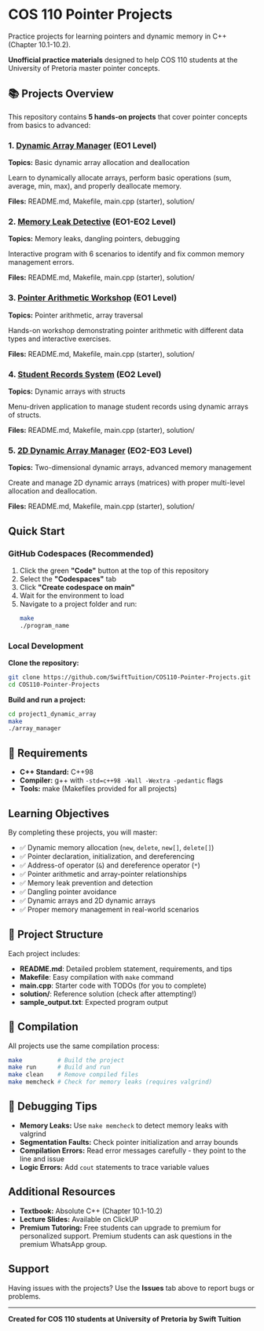 # COS 110 Pointer Projects

Practice projects for learning pointers and dynamic memory in C++ (Chapter 10.1-10.2).

**Unofficial practice materials** designed to help COS 110 students at the University of Pretoria master pointer concepts.

## 📚 Projects Overview

This repository contains **5 hands-on projects** that cover pointer concepts from basics to advanced:

### 1. [Dynamic Array Manager](./project1_dynamic_array/) (EO1 Level)
**Topics:** Basic dynamic array allocation and deallocation

Learn to dynamically allocate arrays, perform basic operations (sum, average, min, max), and properly deallocate memory.

**Files:** README.md, Makefile, main.cpp (starter), solution/

### 2. [Memory Leak Detective](./project2_memory_leak_detective/) (EO1-EO2 Level)
**Topics:** Memory leaks, dangling pointers, debugging

Interactive program with 6 scenarios to identify and fix common memory management errors.

**Files:** README.md, Makefile, main.cpp (starter), solution/

### 3. [Pointer Arithmetic Workshop](./project3_pointer_arithmetic/) (EO1 Level)
**Topics:** Pointer arithmetic, array traversal

Hands-on workshop demonstrating pointer arithmetic with different data types and interactive exercises.

**Files:** README.md, Makefile, main.cpp (starter), solution/

### 4. [Student Records System](./project4_student_records/) (EO2 Level)
**Topics:** Dynamic arrays with structs

Menu-driven application to manage student records using dynamic arrays of structs.

**Files:** README.md, Makefile, main.cpp (starter), solution/

### 5. [2D Dynamic Array Manager](./project5_2d_dynamic_array/) (EO2-EO3 Level)
**Topics:** Two-dimensional dynamic arrays, advanced memory management

Create and manage 2D dynamic arrays (matrices) with proper multi-level allocation and deallocation.

**Files:** README.md, Makefile, main.cpp (starter), solution/

## Quick Start

### GitHub Codespaces (Recommended)

1. Click the green **"Code"** button at the top of this repository
2. Select the **"Codespaces"** tab
3. Click **"Create codespace on main"**
4. Wait for the environment to load
5. Navigate to a project folder and run:
   ```bash
   make
   ./program_name
   ```

### Local Development

**Clone the repository:**
```bash
git clone https://github.com/SwiftTuition/COS110-Pointer-Projects.git
cd COS110-Pointer-Projects
```

**Build and run a project:**
```bash
cd project1_dynamic_array
make
./array_manager
```

## 📖 Requirements

- **C++ Standard:** C++98
- **Compiler:** g++ with `-std=c++98 -Wall -Wextra -pedantic` flags
- **Tools:** make (Makefiles provided for all projects)

## Learning Objectives

By completing these projects, you will master:

- ✅ Dynamic memory allocation (`new`, `delete`, `new[]`, `delete[]`)
- ✅ Pointer declaration, initialization, and dereferencing
- ✅ Address-of operator (`&`) and dereference operator (`*`)
- ✅ Pointer arithmetic and array-pointer relationships
- ✅ Memory leak prevention and detection
- ✅ Dangling pointer avoidance
- ✅ Dynamic arrays and 2D dynamic arrays
- ✅ Proper memory management in real-world scenarios

## 📝 Project Structure

Each project includes:

- **README.md**: Detailed problem statement, requirements, and tips
- **Makefile**: Easy compilation with `make` command
- **main.cpp**: Starter code with TODOs (for you to complete)
- **solution/**: Reference solution (check after attempting!)
- **sample_output.txt**: Expected program output

## 🔧 Compilation

All projects use the same compilation process:

```bash
make          # Build the project
make run      # Build and run
make clean    # Remove compiled files
make memcheck # Check for memory leaks (requires valgrind)
```

## 🐛 Debugging Tips

- **Memory Leaks:** Use `make memcheck` to detect memory leaks with valgrind
- **Segmentation Faults:** Check pointer initialization and array bounds
- **Compilation Errors:** Read error messages carefully - they point to the line and issue
- **Logic Errors:** Add `cout` statements to trace variable values

## Additional Resources

- **Textbook:** Absolute C++ (Chapter 10.1-10.2)
- **Lecture Slides:** Available on ClickUP
- **Premium Tutoring:** Free students can upgrade to premium for personalized support. Premium students can ask questions in the premium WhatsApp group.

## Support

Having issues with the projects? Use the **Issues** tab above to report bugs or problems.

---

**Created for COS 110 students at University of Pretoria by Swift Tuition**

